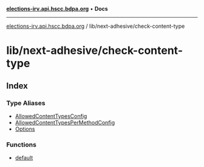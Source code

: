 [**elections-irv.api.hscc.bdpa.org**](../../../README.md) • **Docs**

***

[elections-irv.api.hscc.bdpa.org](../../../README.md) / lib/next-adhesive/check-content-type

# lib/next-adhesive/check-content-type

## Index

### Type Aliases

- [AllowedContentTypesConfig](type-aliases/AllowedContentTypesConfig.md)
- [AllowedContentTypesPerMethodConfig](type-aliases/AllowedContentTypesPerMethodConfig.md)
- [Options](type-aliases/Options.md)

### Functions

- [default](functions/default.md)
